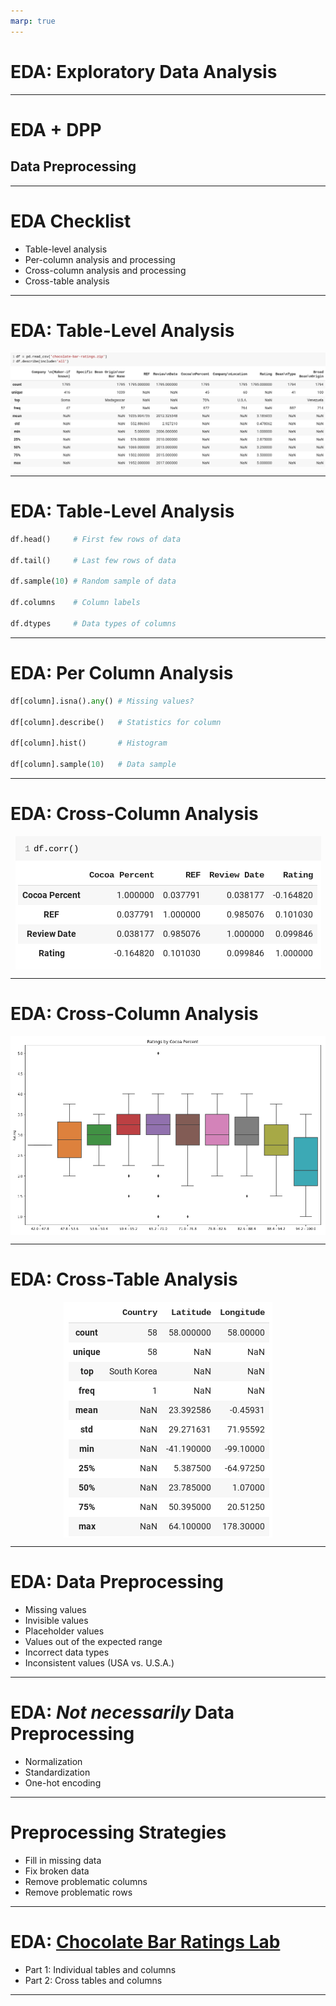 ```yaml
---
marp: true
---
```


<style>
img[alt~="center"] {
  display: block;
  margin: 0 auto;
}
</style>

# EDA: Exploratory Data Analysis

<!--
Exploratory Data Analysis, EDA for short, is the term used for the process of
analyzing your dataset. EDA involves loading your data and then using queries
and visualizations to find out information about your dataset.
-->

---

# EDA + DPP
## Data Preprocessing

<!--
Often you'll find that issues with the data actually prevent you from performing
a quality exploratory data analysis. These issues can include missing values,
impossible values, and values of the wrong type.

There are scores of issues that can make analyzing your data difficult.

Because of this, you'll often find yourself doing some preprocessing of your
data while you are performing EDA. Strictly speaking, EDA is just analysis. 
In practice, data analysis and data preprocessing and manipulation are 
intertwined. As you look at your data more closely, you'll have to fix parts 
of it to look further.
-->

---

# EDA Checklist

* Table-level analysis
* Per-column analysis and processing
* Cross-column analysis and processing
* Cross-table analysis

<!--
There is no official EDA checklist. Every dataset is different. Every data
scientist has a different approach.

Some data scientists pre-formulate questions and then perform the analysis and
preprocessing necessary to answer those questions.

Some data scientists begin with a thorough check of each component of the data,
fix obvious errors, and then explore through questions. Some of these questions
are created during the initial cleaning pass.

Your approach to EDA will also depend on the type of data you're working with. 
For example, are you looking at images/videos or tabular data (like we've been 
working with in Pandas)? We will talk more about image data in a later unit of 
this course. 

If you're working with tabular data, then regardless of how you approach the analysis, 
you will likely gather a few distinct types of information: single-table information, 
single-column information, cross-column information, and then cross-table information.
-->

---

# EDA: Table-Level Analysis

![center](res/describe.png)

<!--
Table-level analysis is all about getting to know data about an individual
table or `DataFrame` of data as a whole. Using `describe()` we can see things like
the column names and the row counts.

In this example we can see that there are 1795 rows. We can see that some are
missing values. We can also see the column names and can infer the column types
by what statistics are printed.

What other information can you see in this output?

What other methods do we know that can provide us table-level analytics?

Image Details:
* [describe.png](http://www.google.com): Copyright Google
-->

---

# EDA: Table-Level Analysis

```python
df.head()     # First few rows of data

df.tail()     # Last few rows of data

df.sample(10) # Random sample of data

df.columns    # Column labels

df.dtypes     # Data types of columns
```

<!--
Here are some examples of other table-level methods and attributes we can
use to learn about the data in a `DataFrame`.
-->

---

# EDA: Per Column Analysis

```python
df[column].isna().any() # Missing values?

df[column].describe()   # Statistics for column

df[column].hist()       # Histogram

df[column].sample(10)   # Data sample
```

<!--
Analysis of a single column/`Series` of data is similar to that of a
`DataFrame`. You can use many of the same methods. Most statistics you can
gather about a `DataFrame` can also be done for an individual column. Sometimes
it is nice to look at these stats column-by-column, so you don't get overwhelmed
with information. 
-->

---

# EDA: Cross-Column Analysis

![center](res/correlation.png)

<!--
Cross-column analysis simply means looking at the relationships among data across
columns. This is often done visually, but it doesn't have to be. In the example
shown, we can see the correlation between columns with a call to `corr()`.

Recall that the Pearson correlation coefficient is used to measure the strength of a 
linear association between two variables. Note that along the diagonal, we have a 
correlation of 1.0, since each column is perfectly correlated with itself. A correlation 
coefficient of 1.0 means that for every positive increase in one variable, there is a 
positive increase of a fixed proportion in the other. Off the diagonal, we have values 
between -1 and 1 that indicate the correlation between two columns. A negative correlation
means that for every positive change (increase) in one variable, there is a negative 
change (decrease) in the other variable. The magnitude of the correlation coefficient 
captures the strength of the correlation. 

Image Details:
* [correlation.png](http://www.google.com): Copyright Google
-->

---

# EDA: Cross-Column Analysis

![center](res/boxplot.png)

<!--
Of course, many times visualizations are very helpful. Here we see a boxplot of
two columns in a `DataFrame`.

On the x-axis, we have the percent of cocoa in the chocolate. On the y-axis, we 
have the ratings. The line in the center of the box represents the median. We also 
see the quartiles and any outliers. 


Image Details:
* [boxplot.png](http://www.google.com): Copyright Google
-->

---

# EDA: Cross-Table Analysis

![center](res/country.png)

<!--
Often we'll find ourselves working with many sources of data. Even data from the
same data source is often provided as distinct files that later have to be
merged.

For example, here is a country table that contains geo-location data for a set
of countries. If we have tables in our dataset with countries in them, we can
merge the tables and do analysis based on location. This is really
cross-table-cross-column analysis, but that is a lot to try to say.

Image Details:
* [country.png](http://www.google.com): Copyright Google
-->

---

# EDA: Data Preprocessing

* Missing values
* Invisible values
* Placeholder values
* Values out of the expected range
* Incorrect data types
* Inconsistent values (USA vs. U.S.A.)

<!--
As we mentioned earlier, it is difficult to successfully perform EDA without
doing a bit of data preprocessing. Some common issues you'll encounter
include those listed on this slide.

Invisible values are probably the least self-explanatory. These are values
where a space or some other invisible character is the only value at a data
point. Technically the data isn't missing, so Pandas will not report it in an
`isna()` check. However, the data present isn't actually meaningful. We'll see
how to handle a case like this in the lab.
-->

---

# EDA: *Not necessarily* Data Preprocessing

* Normalization
* Standardization
* One-hot encoding

<!--
There are some data processing techniques that aren't necessarily part of the
EDA phase. A few of those are listed on this slide.

These techniques are used to make your data more palatable to your model. We'll
dig into each of these during this course. But here's a quick overview of each one 
on this list. 

* Normalization usually means rescaling the values into a range of [0,1]. 
* Standardization usually means rescaling data to have a mean of 0 and a standard deviation of 1.
* One-hot encoding is a process of converting categorical variables into 0's and 1's (which 
is better for many ML algorithms).

Your preprocessing steps are informed by your research questions and the model 
you intend to build to address your questions. Throughout this course, we will talk about 
when to use certain preprocessing techniques. 
-->

---

# Preprocessing Strategies

* Fill in missing data
* Fix broken data
* Remove problematic columns
* Remove problematic rows

<!--
What happens when you do find bad data?

There are a few strategies. It is best to fill in and fix data wherever possible.
Sometimes you just have to get rid of problematic data, though. There is no one-size
fits all approach, and we will see many examples of these preprocessing steps in the
lab and throughout the course. 
-->

---

# EDA: [Chocolate Bar Ratings Lab](https://www.kaggle.com/rtatman/chocolate-bar-ratings)

* Part 1: Individual tables and columns
* Part 2: Cross tables and columns

<!--
It is about time for us to practice our EDA skills. We'll use tools we recently
learned including Pandas, matplotlib, and seaborn. There are also some
new concepts introduced in this lab, but it should mostly serve as an
exercise in bringing the tools you have already learned together to
perform exploratory data analysis and data preprocessing on a dataset.

The lab is divided into two parts. Part 1 is all about individual table and
column analysis and processing. Part 2 will build upon our work in part 1 and
will bring in more tables to help us analyze our data. We'll also do some
analysis of how columns relate to one another. Along the way we'll create some
meaningful visualizations and answer questions about our dataset.
-->

---
